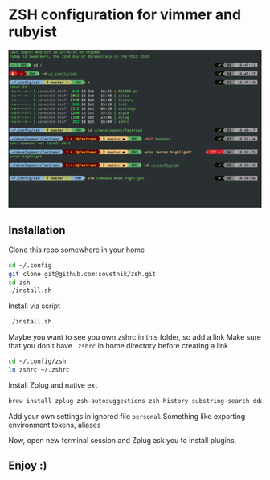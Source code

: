 # ZSH configuration for vimmer and rubyist

<img src="./ScreenShot.png" />

## Installation

Clone this repo somewhere in your home

``` sh
cd ~/.config
git clone git@github.com:sovetnik/zsh.git
cd zsh
./install.sh
```

Install via script
``` sh
./install.sh
```

Maybe you want to see you own zshrc in this folder, so add a link
Make sure that you don't have `.zshrc` in home directory before creating a link

``` sh
cd ~/.config/zsh
ln zshrc ~/.zshrc
```

Install Zplug and native ext

``` sh
brew install zplug zsh-autosuggestions zsh-history-substring-search ddate
```

Add your own settings in ignored file `personal`
Something like exporting environment tokens, aliases

Now, open new terminal session and Zplug ask you to install plugins.

## Enjoy :)
